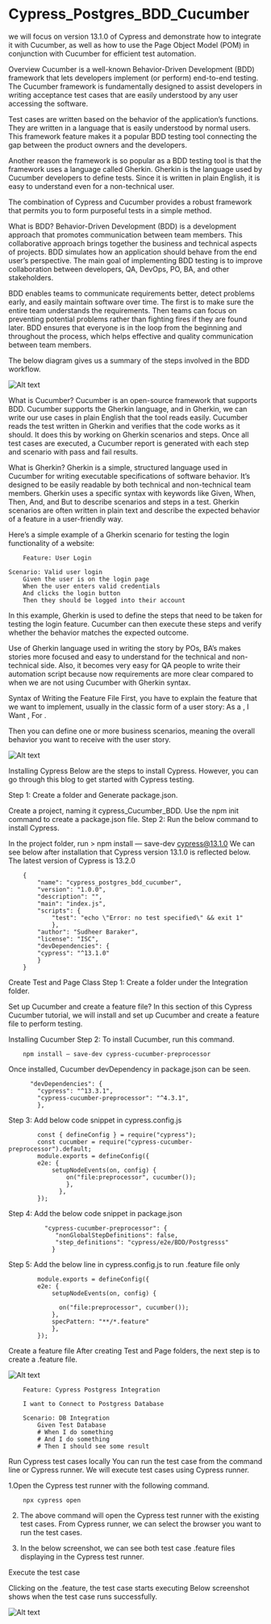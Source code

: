 # Cypress_Postgres_BDD_Cucumber

we will focus on version 13.1.0 of Cypress and demonstrate how to integrate it with Cucumber, as well as how to use the Page Object Model (POM) in conjunction with Cucumber for efficient test automation.

Overview
Cucumber is a well-known Behavior-Driven Development (BDD) framework that lets developers implement (or perform) end-to-end testing. The Cucumber framework is fundamentally designed to assist developers in writing acceptance test cases that are easily understood by any user accessing the software.

Test cases are written based on the behavior of the application’s functions. They are written in a language that is easily understood by normal users. This framework feature makes it a popular BDD testing tool connecting the gap between the product owners and the developers.

Another reason the framework is so popular as a BDD testing tool is that the framework uses a language called Gherkin. Gherkin is the language used by Cucumber developers to define tests. Since it is written in plain English, it is easy to understand even for a non-technical user.

The combination of Cypress and Cucumber provides a robust framework that permits you to form purposeful tests in a simple method.

What is BDD?
Behavior-Driven Development (BDD) is a development approach that promotes communication between team members. This collaborative approach brings together the business and technical aspects of projects. BDD simulates how an application should behave from the end user’s perspective. The main goal of implementing BDD testing is to improve collaboration between developers, QA, DevOps, PO, BA, and other stakeholders.

BDD enables teams to communicate requirements better, detect problems early, and easily maintain software over time. The first is to make sure the entire team understands the requirements. Then teams can focus on preventing potential problems rather than fighting fires if they are found later. BDD ensures that everyone is in the loop from the beginning and throughout the process, which helps effective and quality communication between team members.

The below diagram gives us a summary of the steps involved in the BDD workflow.

![Alt text](image.png)

What is Cucumber?
Cucumber is an open-source framework that supports BDD. Cucumber supports the Gherkin language, and in Gherkin, we can write our use cases in plain English that the tool reads easily. Cucumber reads the test written in Gherkin and verifies that the code works as it should. It does this by working on Gherkin scenarios and steps. Once all test cases are executed, a Cucumber report is generated with each step and scenario with pass and fail results.

What is Gherkin?
Gherkin is a simple, structured language used in Cucumber for writing executable specifications of software behavior.
It’s designed to be easily readable by both technical and non-technical team members.
Gherkin uses a specific syntax with keywords like Given, When, Then, And, and But to describe scenarios and steps in a test.
Gherkin scenarios are often written in plain text and describe the expected behavior of a feature in a user-friendly way.

Here’s a simple example of a Gherkin scenario for testing the login functionality of a website:

        Feature: User Login

    Scenario: Valid user login
        Given the user is on the login page
        When the user enters valid credentials
        And clicks the login button
        Then they should be logged into their account


In this example, Gherkin is used to define the steps that need to be taken for testing the login feature. Cucumber can then execute these steps and verify whether the behavior matches the expected outcome.

Use of Gherkin language used in writing the story by POs, BA’s makes stories more focused and easy to understand for the technical and non-technical side. Also, it becomes very easy for QA people to write their automation script because now requirements are more clear compared to when we are not using Cucumber with Gherkin syntax.

Syntax of Writing the Feature File
First, you have to explain the feature that we want to implement, usually in the classic form of a user story: As a <person>, I Want <feature>, For <Business Value>.

Then you can define one or more business scenarios, meaning the overall behavior you want to receive with the user story.

![Alt text](image-1.png)

Installing Cypress
Below are the steps to install Cypress. However, you can go through this blog to get started with Cypress testing.

Step 1: Create a folder and Generate package.json.

Create a project, naming it cypress_Cucumber_BDD.
Use the npm init command to create a package.json file.
Step 2: Run the below command to install Cypress.

In the project folder, run > npm install — save-dev cypress@13.1.0
We can see below after installation that Cypress version 13.1.0 is reflected below. The latest version of Cypress is 13.2.0

        {
            "name": "cypress_postgres_bdd_cucumber",
            "version": "1.0.0",
            "description": "",
            "main": "index.js",
            "scripts": {
                "test": "echo \"Error: no test specified\" && exit 1"
                },
            "author": "Sudheer Baraker",
            "license": "ISC",
            "devDependencies": {
            "cypress": "^13.1.0"
            }
        }

Create Test and Page Class
Step 1: Create a folder under the Integration folder.

Set up Cucumber and create a feature file?
In this section of this Cypress Cucumber tutorial, we will install and set up Cucumber and create a feature file to perform testing.

Installing Cucumber
Step 2: To install Cucumber, run this command.

        npm install — save-dev cypress-cucumber-preprocessor

Once installed, Cucumber devDependency in package.json can be seen.

          "devDependencies": {
            "cypress": "^13.3.1",
            "cypress-cucumber-preprocessor": "^4.3.1",
            },

Step 3: Add below code snippet in cypress.config.js

            const { defineConfig } = require("cypress");
            const cucumber = require("cypress-cucumber-preprocessor").default;
            module.exports = defineConfig({
            e2e: {
                setupNodeEvents(on, config) {
                    on("file:preprocessor", cucumber());
                    },
                  },
            });

Step 4: Add the below code snippet in package.json

              "cypress-cucumber-preprocessor": {
                 "nonGlobalStepDefinitions": false,
                 "step_definitions": "cypress/e2e/BDD/Postgresss"
                }

Step 5: Add the below line in cypress.config.js to run .feature file only

            module.exports = defineConfig({
            e2e: {
                setupNodeEvents(on, config) {
      
                  on("file:preprocessor", cucumber());
                },
                specPattern: "**/*.feature"  
                },
            });

Create a feature file
After creating Test and Page folders, the next step is to create a .feature file.

![Alt text](image-2.png)

        Feature: Cypress Postgress Integration

        I want to Connect to Postgress Database
  
        Scenario: DB Integration
            Given Test Database
            # When I do something
            # And I do something
            # Then I should see some result

Run Cypress test cases locally
You can run the test case from the command line or Cypress runner. We will execute test cases using Cypress runner.

1.Open the Cypress test runner with the following command.

        npx cypress open

2. The above command will open the Cypress test runner with the existing test cases. From Cypress runner, we can select the browser you want to run the test cases.

3. In the below screenshot, we can see both test case .feature files displaying in the Cypress test runner.


Execute the test case

Clicking on the .feature, the test case starts executing
Below screenshot shows when the test case runs successfully.


![Alt text](image-3.png)
